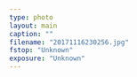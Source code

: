 ```yaml
---
type: photo
layout: main
caption: ""
filename: "20171116230256.jpg"
fstop: "Unknown"
exposure: "Unknown"
---
```

